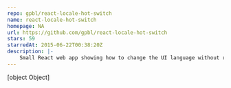 ```yaml
---
repo: gpbl/react-locale-hot-switch
name: react-locale-hot-switch
homepage: NA
url: https://github.com/gpbl/react-locale-hot-switch
stars: 59
starredAt: 2015-06-22T00:38:20Z
description: |-
    Small React web app showing how to change the UI language without reloading the page.
---
```


[object Object]
